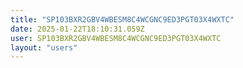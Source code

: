 ```yaml
---
title: "SP103BXR2GBV4WBESM8C4WCGNC9ED3PGT03X4WXTC"
date: 2025-01-22T18:10:31.059Z
user: SP103BXR2GBV4WBESM8C4WCGNC9ED3PGT03X4WXTC
layout: "users"
---
```

    